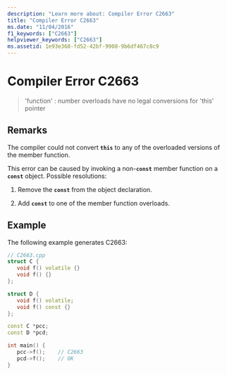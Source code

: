 ```yaml
---
description: "Learn more about: Compiler Error C2663"
title: "Compiler Error C2663"
ms.date: "11/04/2016"
f1_keywords: ["C2663"]
helpviewer_keywords: ["C2663"]
ms.assetid: 1e93e368-fd52-42bf-9908-9b6df467c8c9
---
```

# Compiler Error C2663

> 'function' : number overloads have no legal conversions for 'this' pointer

## Remarks

The compiler could not convert **`this`** to any of the overloaded versions of the member function.

This error can be caused by invoking a non-**`const`** member function on a **`const`** object.  Possible resolutions:

1. Remove the **`const`** from the object declaration.

1. Add **`const`** to one of the member function overloads.

## Example

The following example generates C2663:

```cpp
// C2663.cpp
struct C {
   void f() volatile {}
   void f() {}
};

struct D {
   void f() volatile;
   void f() const {}
};

const C *pcc;
const D *pcd;

int main() {
   pcc->f();    // C2663
   pcd->f();    // OK
}
```
